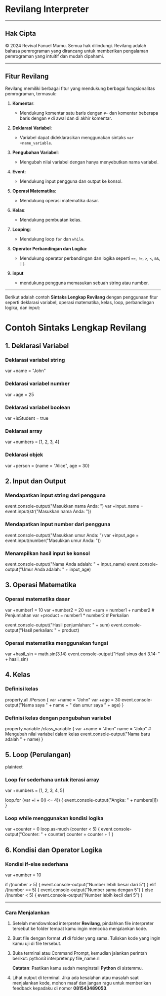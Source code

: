 # Revilang Interpreter

---

## Hak Cipta
© 2024 Revival Fanuel Mumu. Semua hak dilindungi. Revilang adalah bahasa pemrograman yang dirancang untuk memberikan pengalaman pemrograman yang intuitif dan mudah dipahami.

---

## Fitur Revilang
Revilang memiliki berbagai fitur yang mendukung berbagai fungsionalitas pemrograman, termasuk:


1. **Komentar**:
   - Mendukung komentar satu baris dengan `#-` dan komentar beberapa baris dengan `#` di awal dan di akhir komentar.

2. **Deklarasi Variabel**:
   - Variabel dapat dideklarasikan menggunakan sintaks `var +name_variable`.

3. **Pengubahan Variabel**:
   - Mengubah nilai variabel dengan hanya menyebutkan nama variabel.

4. **Event**:
   - Mendukung input pengguna dan output ke konsol.

5. **Operasi Matematika**:
   - Mendukung operasi matematika dasar.

6. **Kelas**:
   - Mendukung pembuatan kelas.

7. **Looping**:
   - Mendukung loop `for` dan `while`.

8. **Operator Perbandingan dan Logika**:
   - Mendukung operator perbandingan dan logika seperti `==`, `!=`, `>`, `<`, `&&`, `||`.

9. **input**
   - mendukung pengguna memasukan sebuah string atau number.

---

Berikut adalah contoh **Sintaks Lengkap Revilang** dengan penggunaan fitur seperti deklarasi variabel, operasi matematika, kelas, loop, perbandingan logika, dan input:

# **Contoh Sintaks Lengkap Revilang**

## **1. Deklarasi Variabel**

### Deklarasi variabel string
var +name = "John"            

### Deklarasi variabel number
var +age = 25                

### Deklarasi variabel boolean
var +isStudent = true        

### Deklarasi array
var +numbers = [1, 2, 3, 4]  

### Deklarasi objek
var +person = {name = "Alice", age = 30}


## **2. Input dan Output**

### Mendapatkan input string dari pengguna
event.console-output("Masukkan nama Anda: ")
var +input_name = event.input(str("Masukkan nama Anda: "))  

### Mendapatkan input number dari pengguna
event.console-output("Masukkan umur Anda: ")
var +input_age = event.input(number("Masukkan umur Anda: "))  

### Menampilkan hasil input ke konsol
event.console-output("Nama Anda adalah: " + input_name)
event.console-output("Umur Anda adalah: " + input_age)


## **3. Operasi Matematika**

### Operasi matematika dasar
var +number1 = 10
var +number2 = 20
var +sum = number1 + number2   # Penjumlahan
var +product = number1 * number2  # Perkalian

event.console-output("Hasil penjumlahan: " + sum)
event.console-output("Hasil perkalian: " + product)

### Operasi matematika menggunakan fungsi
var +hasil_sin = math.sin(3.14)
event.console-output("Hasil sinus dari 3.14: " + hasil_sin)

## **4. Kelas**

### Definisi kelas
property.all /Person {
    var +name = "John"
    var +age = 30
    event.console-output("Nama saya " + name + " dan umur saya " + age)
}

### Definisi kelas dengan pengubahan variabel
property.variable /class_variable {
    var +name = "Jhon"
    name = "Joko"  # Mengubah nilai variabel dalam kelas
    event.console-output("Nama baru adalah " + name)
}

## **5. Loop (Perulangan)**
plaintext
### Loop for sederhana untuk iterasi array
var +numbers = [1, 2, 3, 4, 5]

loop.for (var +i + 0(i <= 4)) {
    event.console-output("Angka: " + numbers[i])
}

### Loop while menggunakan kondisi logika
var +counter = 0
loop.as-much (counter < 5) {
    event.console-output("Counter: " + counter)
    counter = counter + 1
}

## **6. Kondisi dan Operator Logika**

### Kondisi if-else sederhana
var +number = 10

if /(number > 5) {
    event.console-output("Number lebih besar dari 5")
} elif /(number == 5) {
    event.console-output("Number sama dengan 5")
} else /(number < 5) {
    event.console-output("Number lebih kecil dari 5")
}

---

### Cara Menjalankan

1. Setelah mendownload interpreter **Revilang**, pindahkan file interpreter tersebut ke folder tempat kamu ingin mencoba menjalankan kode.
2. Buat file dengan format **.rl** di folder yang sama. Tuliskan kode yang ingin kamu uji di file tersebut.
3. Buka terminal atau Command Prompt, kemudian jalankan perintah berikut:
    python3 interpreter.py file_name.rl

   **Catatan**: Pastikan kamu sudah menginstall **Python** di sistemmu.

4. Lihat output di terminal. Jika ada kesalahan atau masalah saat menjalankan kode, mohon maaf dan jangan ragu untuk memberikan feedback kepadaku di nomor **081543489053**.
